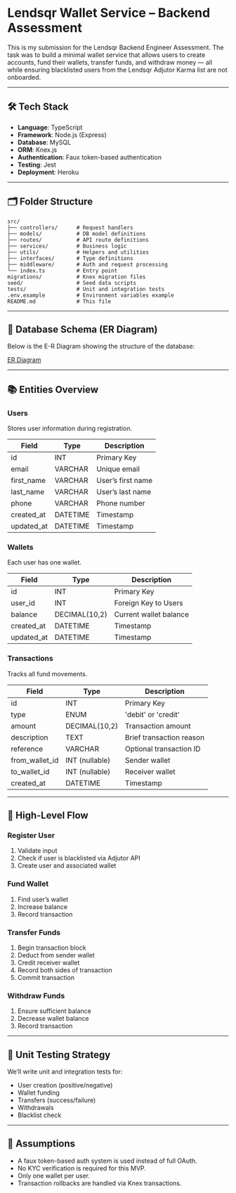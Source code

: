 # Lendsqr Wallet Service – Backend Assessment

This is my submission for the Lendsqr Backend Engineer Assessment. The task was to build a minimal wallet service that allows users to create accounts, fund their wallets, transfer funds, and withdraw money — all while ensuring blacklisted users from the Lendsqr Adjutor Karma list are not onboarded.

---

## 🛠️ Tech Stack

- **Language**: TypeScript
- **Framework**: Node.js (Express)
- **Database**: MySQL
- **ORM**: Knex.js
- **Authentication**: Faux token-based authentication
- **Testing**: Jest
- **Deployment**: Heroku

---

## 🗂️ Folder Structure

```
src/
├── controllers/      # Request handlers
├── models/           # DB model definitions
├── routes/           # API route definitions
├── services/         # Business logic
├── utils/            # Helpers and utilities
├── interfaces/       # Type definitions
├── middleware/       # Auth and request processing
└── index.ts          # Entry point
migrations/           # Knex migration files
seed/                 # Seed data scripts
tests/                # Unit and integration tests
.env.example          # Environment variables example
README.md             # This file
```

---

## 🧱 Database Schema (ER Diagram)

Below is the E-R Diagram showing the structure of the database:

[ER Diagram](https://dbdesigner.page.link/cvENLcZTHiFt2zez9)

---

## 📚 Entities Overview

### Users
Stores user information during registration.

| Field       | Type         | Description              |
|-------------|--------------|--------------------------|
| id          | INT          | Primary Key              |
| email       | VARCHAR      | Unique email             |
| first_name  | VARCHAR      | User’s first name        |
| last_name   | VARCHAR      | User’s last name         |
| phone       | VARCHAR      | Phone number             |
| created_at  | DATETIME     | Timestamp                |
| updated_at  | DATETIME     | Timestamp                |

### Wallets
Each user has one wallet.

| Field      | Type          | Description              |
|------------|---------------|--------------------------|
| id         | INT           | Primary Key              |
| user_id    | INT           | Foreign Key to Users     |
| balance    | DECIMAL(10,2) | Current wallet balance   |
| created_at | DATETIME      | Timestamp                |
| updated_at | DATETIME      | Timestamp                |

### Transactions
Tracks all fund movements.

| Field           | Type           | Description                |
|-----------------|----------------|----------------------------|
| id              | INT            | Primary Key                |
| type            | ENUM           | 'debit' or 'credit'        |
| amount          | DECIMAL(10,2)  | Transaction amount         |
| description     | TEXT           | Brief transaction reason   |
| reference       | VARCHAR        | Optional transaction ID    |
| from_wallet_id  | INT (nullable) | Sender wallet              |
| to_wallet_id    | INT (nullable) | Receiver wallet            |
| created_at      | DATETIME       | Timestamp                  |

---

## 🔁 High-Level Flow

### Register User
1. Validate input
2. Check if user is blacklisted via Adjutor API
3. Create user and associated wallet

### Fund Wallet
1. Find user’s wallet
2. Increase balance
3. Record transaction

### Transfer Funds
1. Begin transaction block
2. Deduct from sender wallet
3. Credit receiver wallet
4. Record both sides of transaction
5. Commit transaction

### Withdraw Funds
1. Ensure sufficient balance
2. Decrease wallet balance
3. Record transaction

---

## 🧪 Unit Testing Strategy

We’ll write unit and integration tests for:
- User creation (positive/negative)
- Wallet funding
- Transfers (success/failure)
- Withdrawals
- Blacklist check

---

## 📌 Assumptions

- A faux token-based auth system is used instead of full OAuth.
- No KYC verification is required for this MVP.
- Only one wallet per user.
- Transaction rollbacks are handled via Knex transactions.
